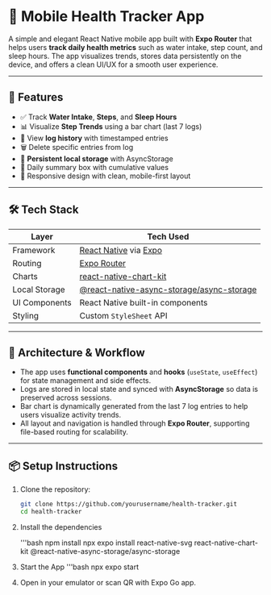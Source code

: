 # 🌿 Mobile Health Tracker App

A simple and elegant React Native mobile app built with **Expo Router** that helps users **track daily health metrics** such as water intake, step count, and sleep hours. The app visualizes trends, stores data persistently on the device, and offers a clean UI/UX for a smooth user experience.

---

## 📱 Features

- ✅ Track **Water Intake**, **Steps**, and **Sleep Hours**
- 📊 Visualize **Step Trends** using a bar chart (last 7 logs)
- 📆 View **log history** with timestamped entries
- 🗑️ Delete specific entries from log
- 💾 **Persistent local storage** with AsyncStorage
- 🎯 Daily summary box with cumulative values
- 📐 Responsive design with clean, mobile-first layout

---

## 🛠️ Tech Stack

| Layer         | Tech Used                         |
|---------------|----------------------------------|
| Framework     | [React Native](https://reactnative.dev/) via [Expo](https://expo.dev/) |
| Routing       | [Expo Router](https://expo.github.io/router/docs) |
| Charts        | [react-native-chart-kit](https://github.com/indiespirit/react-native-chart-kit) |
| Local Storage | [@react-native-async-storage/async-storage](https://github.com/react-native-async-storage/async-storage) |
| UI Components | React Native built-in components |
| Styling       | Custom `StyleSheet` API          |

---

## 🧠 Architecture & Workflow

- The app uses **functional components** and **hooks** (`useState`, `useEffect`) for state management and side effects.
- Logs are stored in local state and synced with **AsyncStorage** so data is preserved across sessions.
- Bar chart is dynamically generated from the last 7 log entries to help users visualize activity trends.
- All layout and navigation is handled through **Expo Router**, supporting file-based routing for scalability.

---

## 📦 Setup Instructions

1. Clone the repository:

   ```bash
   git clone https://github.com/yourusername/health-tracker.git
   cd health-tracker

2. Install the dependencies

   '''bash
   npm install
   npx expo install react-native-svg react-native-chart-kit @react-native-async-storage/async-storage

3. Start the App
   '''bash
   npx expo start

5. Open in your emulator or scan QR with Expo Go app.
